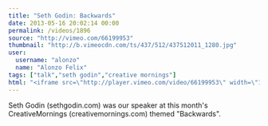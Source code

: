 ```yaml
---
title: "Seth Godin: Backwards"
date: 2013-05-16 20:02:14 00:00
permalink: /videos/1896
source: "http://vimeo.com/66199953"
thumbnail: "http://b.vimeocdn.com/ts/437/512/437512011_1280.jpg"
user:
  username: "alonzo"
  name: "Alonzo Felix"
tags: ["talk","seth godin","creative mornings"]
html: "<iframe src=\"http://player.vimeo.com/video/66199953\" width=\"1280\" height=\"720\" frameborder=\"0\" webkitAllowFullScreen mozallowfullscreen allowFullScreen></iframe>"
---
```


Seth Godin (sethgodin.com) was our speaker at this month's CreativeMornings (creativemornings.com) themed "Backwards".